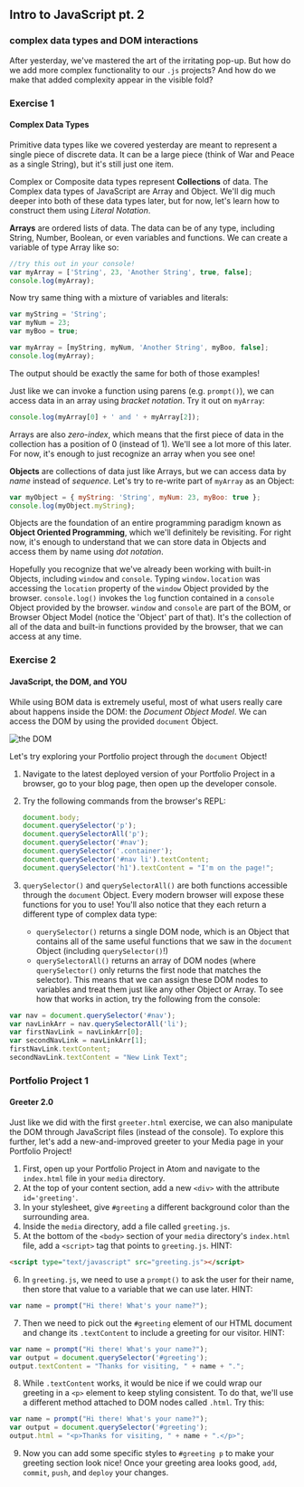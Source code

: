## Intro to JavaScript pt. 2
### complex data types and DOM interactions

After yesterday, we've mastered the art of the irritating pop-up. But how do we add more complex functionality to our `.js` projects? And how do we make that added complexity appear in the visible fold?

### Exercise 1
#### Complex Data Types

Primitive data types like we covered yesterday are meant to represent a single piece of discrete data. It can be a large piece (think of War and Peace as a single String), but it's still just one item.

Complex or Composite data types represent **Collections** of data. The Complex data types of JavaScript are Array and Object. We'll dig much deeper into both of these data types later, but for now, let's learn how to construct them using *Literal Notation*.

**Arrays** are ordered lists of data. The data can be of any type, including String, Number, Boolean, or even variables and functions. We can create a variable of type Array like so:

```javascript
//try this out in your console!
var myArray = ['String', 23, 'Another String', true, false];
console.log(myArray);
```

Now try same thing with a mixture of variables and literals:

```javascript
var myString = 'String';
var myNum = 23;
var myBoo = true;

var myArray = [myString, myNum, 'Another String', myBoo, false];
console.log(myArray);
```
The output should be exactly the same for both of those examples!

Just like we can invoke a function using parens (e.g. `prompt()`), we can access data in an array using *bracket notation*. Try it out on `myArray`:

```javascript
console.log(myArray[0] + ' and ' + myArray[2]);
```
Arrays are also *zero-index*, which means that the first piece of data in the collection has a position of 0 (instead of 1). We'll see a lot more of this later. For now, it's enough to just recognize an array when you see one!

**Objects** are collections of data just like Arrays, but we can access data by *name* instead of *sequence*. Let's try to re-write part of `myArray` as an Object:

```javascript
var myObject = { myString: 'String', myNum: 23, myBoo: true };
console.log(myObject.myString);
```

Objects are the foundation of an entire programming paradigm known as **Object Oriented Programming**, which we'll definitely be revisiting. For right now, it's enough to understand that we can store data in Objects and access them by name using *dot notation*.

Hopefully you recognize that we've already been working with built-in Objects, including `window` and `console`. Typing `window.location` was accessing the `location` property of the `window` Object provided by the browser. `console.log()` invokes the `log` function contained in a `console` Object provided by the browser. `window` and `console` are part of the BOM, or Browser Object Model (notice the 'Object' part of that). It's the collection of all of the data and built-in functions provided by the browser, that we can access at any time.

### Exercise 2
#### JavaScript, the DOM, and YOU

While using BOM data is extremely useful, most of what users really care about happens inside the DOM: the *Document Object Model*. We can access the DOM by using the provided `document` Object.

![the DOM](http://reactorprep.herokuapp.com/assets/images/dom2.png)

Let's try exploring your Portfolio project through the `document` Object!

1. Navigate to the latest deployed version of your Portfolio Project in a browser, go to your blog page, then open up the developer console.
2. Try the following commands from the browser's REPL:

    ```javascript
    document.body;
    document.querySelector('p');
    document.querySelectorAll('p');
    document.querySelector('#nav');
    document.querySelector('.container');
    document.querySelector('#nav li').textContent;
    document.querySelector('h1').textContent = "I'm on the page!";
    ```
3. `querySelector()` and `querySelectorAll()` are both functions accessible through the `document` Object. Every modern browser will expose these functions for you to use! You'll also notice that they each return a different type of complex data type:
    + `querySelector()` returns a single DOM node, which is an Object that contains all of the same useful functions that we saw in the `document` Object (including `querySelector()`!)
    + `querySelectorAll()` returns an array of DOM nodes (where `querySelector()` only returns the first node that matches the selector).
  This means that we can assign these DOM nodes to variables and treat them just like any other Object or Array. To see how that works in action, try the following from the console:

  ```javascript
  var nav = document.querySelector('#nav');
  var navLinkArr = nav.querySelectorAll('li');
  var firstNavLink = navLinkArr[0];
  var secondNavLink = navLinkArr[1];
  firstNavLink.textContent;
  secondNavLink.textContent = "New Link Text";
  ```

### Portfolio Project 1
#### Greeter 2.0

Just like we did with the first `greeter.html` exercise, we can also manipulate the DOM through JavaScript files (instead of the console). To explore this further, let's add a new-and-improved greeter to your Media page in your Portfolio Project!

1. First, open up your Portfolio Project in Atom and navigate to the `index.html` file in your `media` directory.
2. At the top of your content section, add a new `<div>` with the attribute `id='greeting'`.
3. In your stylesheet, give `#greeting` a different background color than the surrounding area.
4. Inside the `media` directory, add a file called `greeting.js`.
5. At the bottom of the `<body>` section of your `media` directory's `index.html` file, add a `<script>` tag that points to `greeting.js`. HINT:

  ```html
  <script type="text/javascript" src="greeting.js"></script>
  ```
6. In `greeting.js`, we need to use a `prompt()` to ask the user for their name, then store that value to a variable that we can use later. HINT:

  ```javascript
  var name = prompt("Hi there! What's your name?");
  ```
7. Then we need to pick out the `#greeting` element of our HTML document and change its `.textContent` to include a greeting for our visitor. HINT:

  ```javascript
  var name = prompt("Hi there! What's your name?");
  var output = document.querySelector('#greeting');
  output.textContent = "Thanks for visiting, " + name + ".";
  ```
8. While `.textContent` works, it would be nice if we could wrap our greeting in a `<p>` element to keep styling consistent. To do that, we'll use a different method attached to DOM nodes called `.html`. Try this:

  ```javascript
  var name = prompt("Hi there! What's your name?");
  var output = document.querySelector('#greeting');
  output.html = "<p>Thanks for visiting, " + name + ".</p>";
  ```
9. Now you can add some specific styles to `#greeting p` to make your greeting section look nice! Once your greeting area looks good, `add`, `commit`, `push`, and `deploy` your changes.
